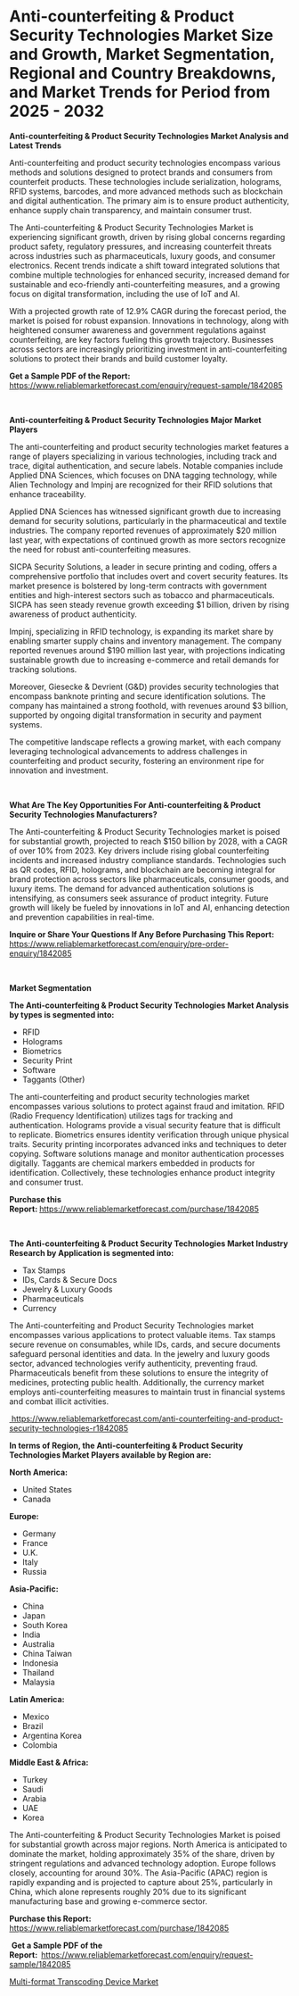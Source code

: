 <p><h1>Anti-counterfeiting & Product Security Technologies Market Size and Growth, Market Segmentation, Regional and Country Breakdowns, and Market Trends for Period from 2025 -  2032</h1></p><p><strong>Anti-counterfeiting & Product Security Technologies Market Analysis and Latest Trends</strong></p>
<p><p>Anti-counterfeiting and product security technologies encompass various methods and solutions designed to protect brands and consumers from counterfeit products. These technologies include serialization, holograms, RFID systems, barcodes, and more advanced methods such as blockchain and digital authentication. The primary aim is to ensure product authenticity, enhance supply chain transparency, and maintain consumer trust.</p><p>The Anti-counterfeiting & Product Security Technologies Market is experiencing significant growth, driven by rising global concerns regarding product safety, regulatory pressures, and increasing counterfeit threats across industries such as pharmaceuticals, luxury goods, and consumer electronics. Recent trends indicate a shift toward integrated solutions that combine multiple technologies for enhanced security, increased demand for sustainable and eco-friendly anti-counterfeiting measures, and a growing focus on digital transformation, including the use of IoT and AI.</p><p>With a projected growth rate of 12.9% CAGR during the forecast period, the market is poised for robust expansion. Innovations in technology, along with heightened consumer awareness and government regulations against counterfeiting, are key factors fueling this growth trajectory. Businesses across sectors are increasingly prioritizing investment in anti-counterfeiting solutions to protect their brands and build customer loyalty.</p></p>
<p><strong>Get a Sample PDF of the Report:&nbsp;</strong> <a href="https://www.reliablemarketforecast.com/enquiry/request-sample/1842085?utm_campaign=3097&utm_medium=2&utm_source=Github&utm_content=ia&utm_term=26032025&utm_id=anti-counterfeiting-product-security-technologies">https://www.reliablemarketforecast.com/enquiry/request-sample/1842085</a></p>
<p>&nbsp;</p>
<p><strong>Anti-counterfeiting & Product Security Technologies Major Market Players</strong></p>
<p><p>The anti-counterfeiting and product security technologies market features a range of players specializing in various technologies, including track and trace, digital authentication, and secure labels. Notable companies include Applied DNA Sciences, which focuses on DNA tagging technology, while Alien Technology and Impinj are recognized for their RFID solutions that enhance traceability. </p><p>Applied DNA Sciences has witnessed significant growth due to increasing demand for security solutions, particularly in the pharmaceutical and textile industries. The company reported revenues of approximately $20 million last year, with expectations of continued growth as more sectors recognize the need for robust anti-counterfeiting measures.</p><p>SICPA Security Solutions, a leader in secure printing and coding, offers a comprehensive portfolio that includes overt and covert security features. Its market presence is bolstered by long-term contracts with government entities and high-interest sectors such as tobacco and pharmaceuticals. SICPA has seen steady revenue growth exceeding $1 billion, driven by rising awareness of product authenticity.</p><p>Impinj, specializing in RFID technology, is expanding its market share by enabling smarter supply chains and inventory management. The company reported revenues around $190 million last year, with projections indicating sustainable growth due to increasing e-commerce and retail demands for tracking solutions.</p><p>Moreover, Giesecke & Devrient (G&D) provides security technologies that encompass banknote printing and secure identification solutions. The company has maintained a strong foothold, with revenues around $3 billion, supported by ongoing digital transformation in security and payment systems.</p><p>The competitive landscape reflects a growing market, with each company leveraging technological advancements to address challenges in counterfeiting and product security, fostering an environment ripe for innovation and investment.</p></p>
<p>&nbsp;</p>
<p><strong>What Are The Key Opportunities For Anti-counterfeiting & Product Security Technologies Manufacturers?</strong></p>
<p><p>The Anti-counterfeiting & Product Security Technologies market is poised for substantial growth, projected to reach $150 billion by 2028, with a CAGR of over 10% from 2023. Key drivers include rising global counterfeiting incidents and increased industry compliance standards. Technologies such as QR codes, RFID, holograms, and blockchain are becoming integral for brand protection across sectors like pharmaceuticals, consumer goods, and luxury items. The demand for advanced authentication solutions is intensifying, as consumers seek assurance of product integrity. Future growth will likely be fueled by innovations in IoT and AI, enhancing detection and prevention capabilities in real-time.</p></p>
<p><strong>Inquire or Share Your Questions If Any Before Purchasing This Report:</strong> <a href="https://www.reliablemarketforecast.com/enquiry/pre-order-enquiry/1842085?utm_campaign=3097&utm_medium=2&utm_source=Github&utm_content=ia&utm_term=26032025&utm_id=anti-counterfeiting-product-security-technologies">https://www.reliablemarketforecast.com/enquiry/pre-order-enquiry/1842085</a></p>
<p>&nbsp;</p>
<p><strong>Market Segmentation</strong></p>
<p><strong>The Anti-counterfeiting & Product Security Technologies Market Analysis by types is segmented into:</strong></p>
<p><ul><li>RFID</li><li>Holograms</li><li>Biometrics</li><li>Security Print</li><li>Software</li><li>Taggants (Other)</li></ul></p>
<p><p>The anti-counterfeiting and product security technologies market encompasses various solutions to protect against fraud and imitation. RFID (Radio Frequency Identification) utilizes tags for tracking and authentication. Holograms provide a visual security feature that is difficult to replicate. Biometrics ensures identity verification through unique physical traits. Security printing incorporates advanced inks and techniques to deter copying. Software solutions manage and monitor authentication processes digitally. Taggants are chemical markers embedded in products for identification. Collectively, these technologies enhance product integrity and consumer trust.</p></p>
<p><strong>Purchase this Report:&nbsp;</strong><a href="https://www.reliablemarketforecast.com/purchase/1842085?utm_campaign=3097&utm_medium=2&utm_source=Github&utm_content=ia&utm_term=26032025&utm_id=anti-counterfeiting-product-security-technologies">https://www.reliablemarketforecast.com/purchase/1842085</a></p>
<p>&nbsp;</p>
<p><strong>The Anti-counterfeiting & Product Security Technologies Market Industry Research by Application is segmented into:</strong></p>
<p><ul><li>Tax Stamps</li><li>IDs, Cards & Secure Docs</li><li>Jewelry & Luxury Goods</li><li>Pharmaceuticals</li><li>Currency</li></ul></p>
<p><p>The Anti-counterfeiting and Product Security Technologies market encompasses various applications to protect valuable items. Tax stamps secure revenue on consumables, while IDs, cards, and secure documents safeguard personal identities and data. In the jewelry and luxury goods sector, advanced technologies verify authenticity, preventing fraud. Pharmaceuticals benefit from these solutions to ensure the integrity of medicines, protecting public health. Additionally, the currency market employs anti-counterfeiting measures to maintain trust in financial systems and combat illicit activities.</p></p>
<p><a href="https://www.reliablemarketforecast.com/anti-counterfeiting-and-product-security-technologies-r1842085?utm_campaign=3097&utm_medium=2&utm_source=Github&utm_content=ia&utm_term=26032025&utm_id=anti-counterfeiting-product-security-technologies">&nbsp;https://www.reliablemarketforecast.com/anti-counterfeiting-and-product-security-technologies-r1842085</a></p>
<p><strong>In terms of Region, the Anti-counterfeiting & Product Security Technologies Market Players available by Region are:</strong></p>
<p>
    <p> <strong> North America: </strong>
        <ul>
            <li>United States</li>
            <li>Canada</li>
        </ul>
        </p> 
    <p> <strong> Europe: </strong>
        <ul>
            <li>Germany</li>
            <li>France</li>
            <li>U.K.</li>
            <li>Italy</li>
            <li>Russia</li>
        </ul>
        </p> 
    <p> <strong> Asia-Pacific: </strong>
        <ul>
            <li>China</li>
            <li>Japan</li>
            <li>South Korea</li>
            <li>India</li>
            <li>Australia</li>
            <li>China Taiwan</li>
            <li>Indonesia</li>
            <li>Thailand</li>
            <li>Malaysia</li>
        </ul>
        </p> 
    <p> <strong> Latin America: </strong>
        <ul>
            <li>Mexico</li>
            <li>Brazil</li>
            <li>Argentina Korea</li>
            <li>Colombia</li>
        </ul>
        </p> 
    <p> <strong> Middle East & Africa: </strong>
        <ul>
            <li>Turkey</li>
            <li>Saudi</li>
            <li>Arabia</li>
            <li>UAE</li>
            <li>Korea</li>
        </ul>
    </p>
    </p>
<p><p>The Anti-counterfeiting & Product Security Technologies Market is poised for substantial growth across major regions. North America is anticipated to dominate the market, holding approximately 35% of the share, driven by stringent regulations and advanced technology adoption. Europe follows closely, accounting for around 30%. The Asia-Pacific (APAC) region is rapidly expanding and is projected to capture about 25%, particularly in China, which alone represents roughly 20% due to its significant manufacturing base and growing e-commerce sector.</p></p>
<p><strong>Purchase this Report: </strong><a href="https://www.reliablemarketforecast.com/purchase/1842085?utm_campaign=3097&utm_medium=2&utm_source=Github&utm_content=ia&utm_term=26032025&utm_id=anti-counterfeiting-product-security-technologies">https://www.reliablemarketforecast.com/purchase/1842085</a></p>
<p>&nbsp;<strong>Get a Sample PDF of the Report:&nbsp;&nbsp;</strong><a href="https://www.reliablemarketforecast.com/enquiry/request-sample/1842085?utm_campaign=3097&utm_medium=2&utm_source=Github&utm_content=ia&utm_term=26032025&utm_id=anti-counterfeiting-product-security-technologies">https://www.reliablemarketforecast.com/enquiry/request-sample/1842085</a></p>
<p><strong></strong></p>
<p><p><a href="https://github.com/mohmodsiason/Market-Research-Report-List-1/blob/main/multi-format-transcoding-device-market.md?utm_campaign=3097&utm_medium=2&utm_source=Github&utm_content=ia&utm_term=26032025&utm_id=anti-counterfeiting-product-security-technologies">Multi-format Transcoding Device Market</a></p></p>